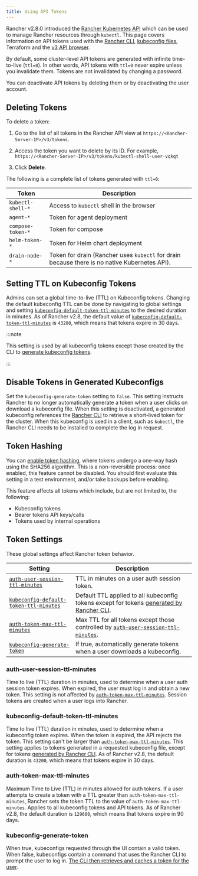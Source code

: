 ```yaml
---
title: Using API Tokens
---
```


<head>
  <link rel="canonical" href="https://ranchermanager.docs.rancher.com/api/api-tokens"/>
</head>

Rancher v2.8.0 introduced the [Rancher Kubernetes API](./api-reference.mdx) which can be used to manage Rancher resources through `kubectl`. This page covers information on API tokens used with the [Rancher CLI](../reference-guides/cli-with-rancher/cli-with-rancher.md), [kubeconfig files](../how-to-guides/new-user-guides/manage-clusters/access-clusters/authorized-cluster-endpoint.md#about-the-kubeconfig-file), Terraform and the [v3 API browser](./v3-rancher-api-guide.md#enable-view-in-api).

By default, some cluster-level API tokens are generated with infinite time-to-live (`ttl=0`). In other words, API tokens with `ttl=0` never expire unless you invalidate them. Tokens are not invalidated by changing a password.

You can deactivate API tokens by deleting them or by deactivating the user account.

## Deleting Tokens

To delete a token:

1. Go to the list of all tokens in the Rancher API view at `https://<Rancher-Server-IP>/v3/tokens`.

1. Access the token you want to delete by its ID. For example, `https://<Rancher-Server-IP>/v3/tokens/kubectl-shell-user-vqkqt`

1. Click **Delete**.

The following is a complete list of tokens generated with `ttl=0`:

| Token             | Description                                                                            |
| ----------------- | -------------------------------------------------------------------------------------- |
| `kubectl-shell-*` | Access to `kubectl` shell in the browser                                               |
| `agent-*`         | Token for agent deployment                                                             |
| `compose-token-*` | Token for compose                                                                      |
| `helm-token-*`    | Token for Helm chart deployment                                                        |
| `drain-node-*`    | Token for drain (Rancher uses `kubectl` for drain because there is no native Kubernetes API). |

## Setting TTL on Kubeconfig Tokens

Admins can set a global time-to-live (TTL) on Kubeconfig tokens. Changing the default kubeconfig TTL can be done by navigating to global settings and setting [`kubeconfig-default-token-ttl-minutes`](#kubeconfig-default-token-ttl-minutes) to the desired duration in minutes. As of Rancher v2.8, the default value of [`kubeconfig-default-token-ttl-minutes`](#kubeconfig-default-token-ttl-minutes) is `43200`, which means that tokens expire in 30 days.

:::note

This setting is used by all kubeconfig tokens except those created by the CLI to [generate kubeconfig tokens](#disable-tokens-in-generated-kubeconfigs).

:::

## Disable Tokens in Generated Kubeconfigs

Set the `kubeconfig-generate-token` setting to `false`. This setting instructs Rancher to no longer automatically generate a token when a user clicks on download a kubeconfig file. When this setting is deactivated, a generated kubeconfig references the [Rancher CLI](../reference-guides/cli-with-rancher/kubectl-utility.md#authentication-with-kubectl-and-kubeconfig-tokens-with-ttl) to retrieve a short-lived token for the cluster. When this kubeconfig is used in a client, such as `kubectl`, the Rancher CLI needs to be installed to complete the log in request.

## Token Hashing

You can [enable token hashing](../how-to-guides/advanced-user-guides/enable-experimental-features/enable-experimental-features.md), where tokens undergo a one-way hash using the SHA256 algorithm. This is a non-reversible process: once enabled, this feature cannot be disabled. You should first evaluate this setting in a test environment, and/or take backups before enabling.

This feature affects all tokens which include, but are not limited to, the following:

- Kubeconfig tokens
- Bearer tokens API keys/calls
- Tokens used by internal operations

## Token Settings

These global settings affect Rancher token behavior.

| Setting                                                                         | Description                                                                                                                                                                                                                    |
| ------------------------------------------------------------------------------- | ------------------------------------------------------------------------------------------------------------------------------------------------------------------------------------------------------------------------------ |
| [`auth-user-session-ttl-minutes`](#auth-user-session-ttl-minutes)               | TTL in minutes on a user auth session token.                                                                                                                                                                                   |
| [`kubeconfig-default-token-ttl-minutes`](#kubeconfig-default-token-ttl-minutes) | Default TTL applied to all kubeconfig tokens except for tokens [generated by Rancher CLI](#disable-tokens-in-generated-kubeconfigs).                                                 |
| [`auth-token-max-ttl-minutes`](#auth-token-max-ttl-minutes)                     | Max TTL for all tokens except those controlled by [`auth-user-session-ttl-minutes`](#auth-user-session-ttl-minutes).                                                                                                           |
| [`kubeconfig-generate-token`](#kubeconfig-generate-token)                       | If true, automatically generate tokens when a user downloads a kubeconfig.                                                                                                                                                     |

### auth-user-session-ttl-minutes

Time to live (TTL) duration in minutes, used to determine when a user auth session token expires. When expired, the user must log in and obtain a new token. This setting is not affected by [`auth-token-max-ttl-minutes`](#auth-token-max-ttl-minutes). Session tokens are created when a user logs into Rancher.

### kubeconfig-default-token-ttl-minutes

Time to live (TTL) duration in minutes, used to determine when a kubeconfig token expires. When the token is expired, the API rejects the token. This setting can't be larger than [`auth-token-max-ttl-minutes`](#auth-token-max-ttl-minutes). This setting applies to tokens generated in a requested kubeconfig file, except for tokens [generated by Rancher CLI](#disable-tokens-in-generated-kubeconfigs). As of Rancher v2.8, the default duration is `43200`, which means that tokens expire in 30 days.

### auth-token-max-ttl-minutes

Maximum Time to Live (TTL) in minutes allowed for auth tokens. If a user attempts to create a token with a TTL greater than `auth-token-max-ttl-minutes`, Rancher sets the token TTL to the value of `auth-token-max-ttl-minutes`. Applies to all kubeconfig tokens and API tokens. As of Rancher v2.8, the default duration is `129600`, which means that tokens expire in 90 days.

### kubeconfig-generate-token

When true, kubeconfigs requested through the UI contain a valid token. When false, kubeconfigs contain a command that uses the Rancher CLI to prompt the user to log in. [The CLI then retrieves and caches a token for the user](../reference-guides/cli-with-rancher/kubectl-utility.md#authentication-with-kubectl-and-kubeconfig-tokens-with-ttl).
